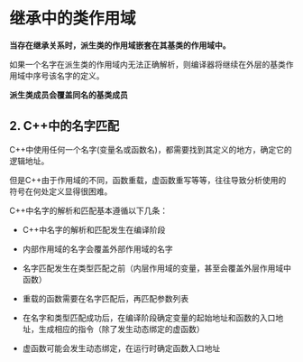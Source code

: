 # 继承中的类作用域

**当存在继承关系时，派生类的作用域嵌套在其基类的作用域中。**

如果一个名字在派生类的作用域内无法正确解析，则编译器将继续在外层的基类作用域中序号该名字的定义。


**派生类成员会覆盖同名的基类成员**


## 2. C++中的名字匹配

C++中使用任何一个名字(变量名或函数名)，都需要找到其定义的地方，确定它的逻辑地址。

但是C++由于作用域的不同，函数重载，虚函数重写等等，往往导致分析使用的符号在何处定义显得很困难。

C++中名字的解析和匹配基本遵循以下几条：

- C++中名字的解析和匹配发生在编译阶段

- 内部作用域的名字会覆盖外部作用域的名字

- 名字匹配发生在类型匹配之前（内层作用域的变量，甚至会覆盖外层作用域中函数）
  
- 重载的函数需要在名字匹配后，再匹配参数列表

- 在名字和类型匹配成功后，在编译阶段确定变量的起始地址和函数的入口地址，生成相应的指令（除了发生动态绑定的虚函数）

- 虚函数可能会发生动态绑定，在运行时确定函数入口地址

